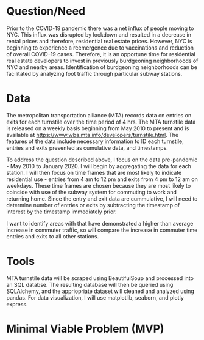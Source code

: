 # **Question/Need**
Prior to the COVID-19 pandemic there was a net influx of people moving to NYC. This influx was disrupted by lockdown and resulted in a decrease in rental prices and therefore, residential real estate prices. However, NYC is beginning to experience a reemergence due to vaccinations and reduction of overall COVID-19 cases. Therefore, it is an opportune time for residential real estate developers to invest in previously burdgeoning neighborhoods of NYC and nearby areas. Identification of burdgeoning neighborhoods can be facilitated by analyzing foot traffic through particular subway stations. 

# **Data**
The metropolitan transportation alliance (MTA) records data on entries on exits for each turnstile over the time period of 4 hrs. The MTA turnstile data is released on a weekly basis beginning from May 2010 to present and is available at https://www.wba.mta.info/developers/turnstile.html.  The features of the data include necessary information to ID each turnstile, entries and exits presented as cumulative data, and timestamps. 

To address the question described above, I focus on the data pre-pandemic - May 2010 to January 2020. I will begin by aggregating the data for each station. I will then focus on time frames that are most likely to indicate residential use - entries from 4 am to 12 pm and exits from 4 pm to 12 am on weekdays. These time frames are chosen because they are most likely to coincide with use of the subway system for commuting to work and returning home. Since the entry and exit data are cummulative, I will need to determine number of entries or exits by subtracting the timestamp of interest by the timestamp immediately prior. 

I want to identify areas with that have demonstrated a higher than average increase in commuter traffic, so will compare the increase in commuter time entries and exits to all other stations. 

# **Tools**
MTA turnstile data will be scraped using BeautifulSoup and processed into an SQL databse. The resulting database will then be queried using SQLAlchemy, and the appriopriate dataset will cleaned and analyzed using pandas. For data visualization, I will use matplotlib, seaborn, and plotly express.  


# **Minimal Viable Problem (MVP)**

